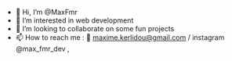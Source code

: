 - 👋 Hi, I’m @MaxFmr
- 👀 I’m interested in web development
- 💞️ I’m looking to collaborate on some fun projects
- 📫 How to reach me : 📧 maxime.kerlidou@gmail.com / instagram @max_fmr_dev ,

<!---
MaxFmr/MaxFmr is a ✨ special ✨ repository because its `README.md` (this file) appears on your GitHub profile.
You can click the Preview link to take a look at your changes.
--->
